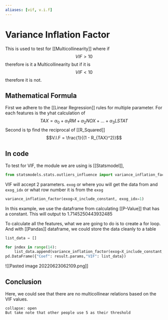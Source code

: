 ```yaml
---
aliases: [vif, v.i.f]
---
```


# Variance Inflation Factor
This is used to test for [[Multicollinearity]] where if $$VIF > 10$$ therefore is it a Multicollinearity but if it is $$VIF < 10$$
therefore it is not. 

## Mathematical Formula
First we adhere to the [[Linear Regression]] rules for multiple parameter. For each features is the yhat calculation of $$TAX = \alpha_0 + \alpha_1RM + \alpha_2NOX + \dots + \alpha_3LSTAT$$
Second is tp find the reciprocal of [[R_Squared]] 
$$V.I.F = \frac{1}{(1 - R_{TAX}^2)}$$
## In code
To test for VIF, the module we are using is [[Statsmodel]], 
```python
from statsmodels.stats.outliers_influence import variance_inflation_factor
```

VIF will accept 2 parameters. `exog` or where you will get the data from and `exog_idx` or what row number it is from the `exog`
```python
variance_inflation_factor(exog=X_include_constant, exog_idx=1)
```
In this example, we use the dataframe from calculating [[P-Value]] that has a constant. This will output to 1.7145250443932485

To calculate all the features, what we are going to do is to create a for loop. And with [[Pandas]] dataframe, we could store the data cleanly to a table
```python
list_data = []

for index in range(14):
    list_data.append(variance_inflation_factor(exog=X_include_constant, exog_idx=index))
pd.DataFrame({"Coef": result.params,"VIF": list_data})
```
![[Pasted image 20220623062109.png]]

## Conclusion
Here, we could see that there are no multicollinear relations based on the VIF values. 

```ad-important
collapse: open
But take note that other people use 5 as their threshold

```

